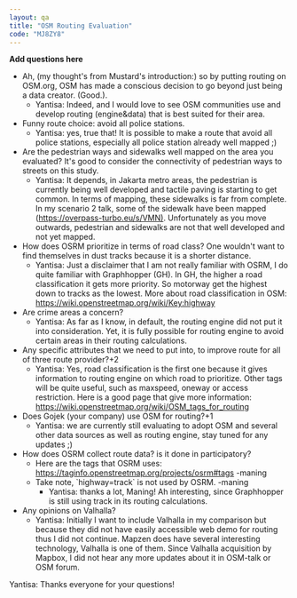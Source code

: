 ```yaml
---
layout: qa
title: "OSM Routing Evaluation"
code: "MJ8ZY8"
---
```


**Add questions here**


-   Ah, (my thought's from Mustard's introduction:) so by putting
    routing on OSM.org, OSM has made a conscious decision to go beyond
    just being a data creator. (Good.).
    -   Yantisa: Indeed, and I would love to see OSM communities use and
        develop routing (engine&data) that is best suited for their
        area.
-   Funny route choice: avoid all police stations.
    -   Yantisa: yes, true that! It is possible to make a route that
        avoid all police stations, especially all police station already
        well mapped ;)
-   Are the pedestrian ways and sidewalks well mapped on the area you
    evaluated? It's good to consider the connectivity of pedestrian ways
    to streets on this study.
    -   Yantisa: It depends, in Jakarta metro areas, the pedestrian is
        currently being well developed and tactile paving is starting to
        get common. In terms of mapping, these sidewalks is far from
        complete. In my scenario 2 talk, some of the sidewalk have been
        mapped (<https://overpass-turbo.eu/s/VMN)>. Unfortunately as you
        move outwards, pedestrian and sidewalks are not that well
        developed and not yet mapped.
-   How does OSRM prioritize in terms of road class? One wouldn't want
    to find themselves in dust tracks because it is a shorter distance.
    -   Yantisa: Just a disclaimer that I am not really familiar with
        OSRM, I do quite familiar with Graphhopper (GH). In GH, the
        higher a road classification it gets more priority. So motorway
        get the highest down to tracks as the lowest. More about road
        classification in OSM:
        <https://wiki.openstreetmap.org/wiki/Key:highway>
-   Are crime areas a concern?
    -   Yantisa: As far as I know, in default, the routing engine did
        not put it into consideration. Yet, it is fully possible for
        routing engine to avoid certain areas in their routing
        calculations.
-   Any specific attributes that we need to put into, to improve route
    for all of three route provider?+2
    -   Yantisa: Yes, road classification is the first one because it
        gives information to routing engine on which road to prioritize.
        Other tags will be quite useful, such as maxspeed, oneway or
        access restriction. Here is a good page that give more
        information:
        <https://wiki.openstreetmap.org/wiki/OSM_tags_for_routing>
-   Does Gojek (your company) use OSM for routing?+1
    -   Yantisa: we are currently still evaluating to adopt OSM and
        several other data sources as well as routing engine, stay tuned
        for any updates ;)
-   How does OSRM collect route data? is it done in participatory?
    -   Here are the tags that OSRM uses:
        <https://taginfo.openstreetmap.org/projects/osrm#tags> -maning
    -   Take note, \`highway=track\` is not used by OSRM. -maning
        -   Yantisa: thanks a lot, Maning! Ah interesting, since
            Graphhopper is still using track in its routing
            calculations.
-   Any opinions on Valhalla?
    -   Yantisa: Initially I want to include Valhalla in my comparison
        but because they did not have easily accessible web demo for
        routing thus I did not continue. Mapzen does have several
        interesting technology, Valhalla is one of them. Since Valhalla
        acquisition by Mapbox, I did not hear any more updates about it
        in OSM-talk or OSM forum.


Yantisa: Thanks everyone for your questions!

